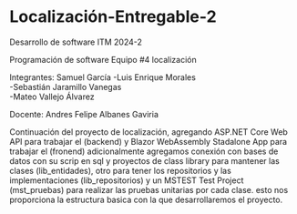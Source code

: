 # Localización-Entregable-2
Desarrollo de software ITM 2024-2

Programación de software Equipo #4 localización 

Integrantes: Samuel García 
-Luis Enrique Morales   
-Sebastián Jaramillo Vanegas    
-Mateo Vallejo Álvarez

Docente: Andres Felipe Albanes Gaviria

Continuación del proyecto de localización, agregando ASP.NET Core Web API para trabajar el (backend) y Blazor WebAssembly Stadalone App para trabajar el (fronend) adicionalmente agregamos conexión con bases de datos con su scrip en sql y proyectos de class library para mantener las clases (lib_entidades), otro para tener los repositorios y las implementaciones (lib_repositorios) y un MSTEST Test Project (mst_pruebas) para realizar las pruebas unitarias por cada clase. esto nos proporciona la estructura basica con la que desarrollaremos el proyecto.
